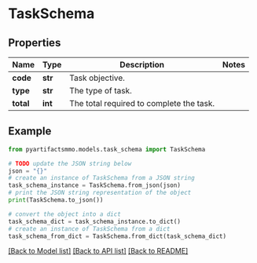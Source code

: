 # TaskSchema


## Properties

Name | Type | Description | Notes
------------ | ------------- | ------------- | -------------
**code** | **str** | Task objective. | 
**type** | **str** | The type of task. | 
**total** | **int** | The total required to complete the task. | 

## Example

```python
from pyartifactsmmo.models.task_schema import TaskSchema

# TODO update the JSON string below
json = "{}"
# create an instance of TaskSchema from a JSON string
task_schema_instance = TaskSchema.from_json(json)
# print the JSON string representation of the object
print(TaskSchema.to_json())

# convert the object into a dict
task_schema_dict = task_schema_instance.to_dict()
# create an instance of TaskSchema from a dict
task_schema_from_dict = TaskSchema.from_dict(task_schema_dict)
```
[[Back to Model list]](../README.md#documentation-for-models) [[Back to API list]](../README.md#documentation-for-api-endpoints) [[Back to README]](../README.md)


